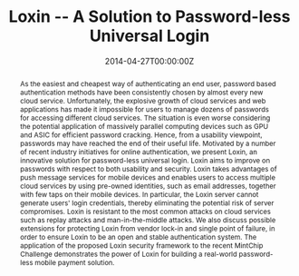---
title: "Loxin -- A Solution to Password-less Universal Login"
authors:
- Bo Zhu
- admin
- Guang Gong

date: "2014-04-27T00:00:00Z"
doi: "10.1109/INFCOMW.2014.6849280"

# Publication type.
# Legend: 0 = Uncategorized; 1 = Conference paper; 2 = Journal article;
# 3 = Preprint / Working Paper; 4 = Report; 5 = Book; 6 = Book section;
# 7 = Thesis; 8 = Patent
publication_types: ["1"]

# Publication name and optional abbreviated publication name.
publication: "*The 2014 IEEE INFOCOM Workshop on Security and Privacy in Big Data (BigSecurity 2014)*"
publication_short: ""

abstract: As the easiest and cheapest way of authenticating an end user, password based authentication methods have been consistently chosen by almost every new cloud service. Unfortunately, the explosive growth of cloud services and web applications has made it impossible for users to manage dozens of passwords for accessing different cloud services. The situation is even worse considering the potential application of massively parallel computing devices such as GPU and ASIC for efficient password cracking. Hence, from a usability viewpoint, passwords may have reached the end of their useful life. Motivated by a number of recent industry initiatives for online authentication, we present Loxin, an innovative solution for password-less universal login. Loxin aims to improve on passwords with respect to both usability and security. Loxin takes advantages of push message services for mobile devices and enables users to access multiple cloud services by using pre-owned identities, such as email addresses, together with few taps on their mobile devices. In particular, the Loxin server cannot generate users' login credentials, thereby eliminating the potential risk of server compromises. Loxin is resistant to the most common attacks on cloud services such as replay attacks and man-in-the-middle attacks. We also discuss possible extensions for protecting Loxin from vendor lock-in and single point of failure, in order to ensure Loxin to be an open and stable authentication system. The application of the proposed Loxin security framework to the recent MintChip Challenge demonstrates the power of Loxin for building a real-world password-less mobile payment solution.
---